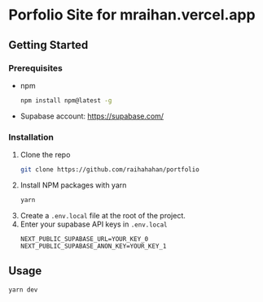 # Porfolio Site for mraihan.vercel.app
<!-- GETTING STARTED -->
## Getting Started

### Prerequisites

* npm
  ```sh
  npm install npm@latest -g
  ```
* Supabase account: https://supabase.com/

### Installation
1. Clone the repo
   ```sh
   git clone https://github.com/raihahahan/portfolio
   ```
2. Install NPM packages with yarn
   ```sh
   yarn
   ```
3. Create a `.env.local` file at the root of the project.
4. Enter your supabase API keys in `.env.local`
   ```.env
   NEXT_PUBLIC_SUPABASE_URL=YOUR_KEY_0
   NEXT_PUBLIC_SUPABASE_ANON_KEY=YOUR_KEY_1
   ```

## Usage
```sh
yarn dev

```
